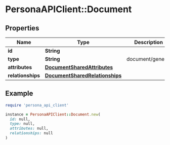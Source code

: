 # PersonaAPIClient::Document

## Properties

| Name | Type | Description | Notes |
| ---- | ---- | ----------- | ----- |
| **id** | **String** |  | [optional] |
| **type** | **String** | document/generic | [optional] |
| **attributes** | [**DocumentSharedAttributes**](DocumentSharedAttributes.md) |  | [optional] |
| **relationships** | [**DocumentSharedRelationships**](DocumentSharedRelationships.md) |  | [optional] |

## Example

```ruby
require 'persona_api_client'

instance = PersonaAPIClient::Document.new(
  id: null,
  type: null,
  attributes: null,
  relationships: null
)
```

